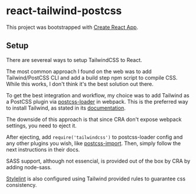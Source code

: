 # react-tailwind-postcss

This project was bootstrapped with [Create React App](https://github.com/facebook/create-react-app).

## Setup

There are severeal ways to setup TailwindCSS to React.

The most common approach I found on the web was to add Tailwind/PostCSS CLI and add a build step npm script to compile CSS. While this works, I don't think it's the best solution out there.

To get the best integration and workflow, my choice was to add Tailwind as a PostCSS plugin via [postcss-loader](https://github.com/postcss/postcss-loader) in webpack. This is the preferred way to install Tailwind, as stated in its [documentation](https://tailwindcss.com/docs/installation/#webpack).

The downside of this approach is that since CRA don't expose webpack settings, you need to eject it.

After ejecting, add ```require('tailwindcss')``` to postcss-loader config and any other plugins you wish, like [postcss-import](https://github.com/postcss/postcss-import). Then, simply follow the next instructions in their docs.

SASS support, although not essencial, is provided out of the box by CRA by adding node-sass.

[Stylelint](https://github.com/stylelint/stylelint) is also configured using Tailwind provided rules to guarantee css consistency.